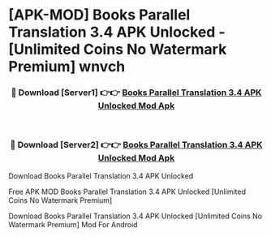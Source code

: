 # [APK-MOD] Books Parallel Translation 3.4 APK Unlocked - [Unlimited Coins No Watermark Premium] wnvch



<div align="center">
<h3>🔴 Download [Server1] 👉👉 <a href="https://momento.my/?title=Books_Parallel_Translation_3.4_APK_Unlocked">Books Parallel Translation 3.4 APK Unlocked Mod Apk</a></h3><br>

<h3>🔴 Download [Server2] 👉👉 <a href="https://momento.my/?title=Books_Parallel_Translation_3.4_APK_Unlocked">Books Parallel Translation 3.4 APK Unlocked Mod Apk</a></h3>
</div>



Download Books Parallel Translation 3.4 APK Unlocked 

Free APK MOD Books Parallel Translation 3.4 APK Unlocked [Unlimited Coins No Watermark Premium]

Download Books Parallel Translation 3.4 APK Unlocked [Unlimited Coins No Watermark Premium] Mod For Android
